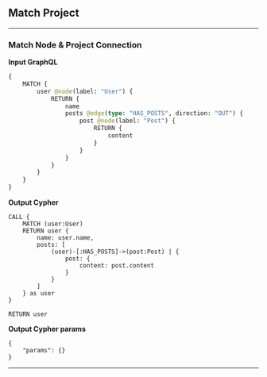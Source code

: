 ## Match Project

---

### Match Node & Project Connection

**Input GraphQL**

```graphql
{
    MATCH {
        user @node(label: "User") {
            RETURN {
                name
                posts @edge(type: "HAS_POSTS", direction: "OUT") {
                    post @node(label: "Post") {
                        RETURN {
                            content
                        }
                    }
                }
            }
        }
    }
}
```

**Output Cypher**

```cypher
CALL {
    MATCH (user:User)
    RETURN user {
        name: user.name,
        posts: [
            (user)-[:HAS_POSTS]->(post:Post) | {
                post: {
                    content: post.content
                }
            }
        ]
    } as user
}

RETURN user
```

**Output Cypher params**

```selection-params
{
    "params": {}
}
```

---
